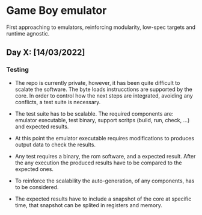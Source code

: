# Game Boy emulator
<link rel="stylesheet" type="text/css" href="/css/style.css">

First approaching to emulators, reinforcing modularity, low-spec targets and runtime agnostic. 


## Day X: [14/03/2022]

### Testing

- The repo is currently private, however, it has been quite difficult to scalate the software. The byte loads instrucctions are supported by the core. In order to control how the next steps are integrated, avoiding any conflicts, a test suite is necessary.

- The test suite has to be scalable. The required components are: emulator executable, test binary, support scritps (build, run, check, ...) and expected results. 

- At this point the emulator executable requires modifications to produces output data to check the results.

- Any test requires a binary, the rom software, and a expected result. After the any execution the produced results have to be compared to the expected ones. 

- To reinforce the scalability the auto-generation, of any components, has to be considered. 

- The expected results have to include a snapshot of the core at specific time, that snapshot can be splited in registers and memory. 

